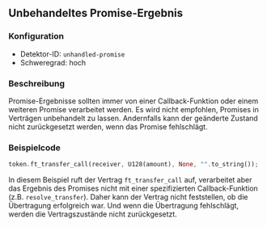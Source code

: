
## Unbehandeltes Promise-Ergebnis

### Konfiguration

* Detektor-ID: `unhandled-promise`
* Schweregrad: hoch

### Beschreibung

Promise-Ergebnisse sollten immer von einer Callback-Funktion oder einem weiteren Promise verarbeitet werden. Es wird nicht empfohlen, Promises in Verträgen unbehandelt zu lassen. Andernfalls kann der geänderte Zustand nicht zurückgesetzt werden, wenn das Promise fehlschlägt.

### Beispielcode

```rust
token.ft_transfer_call(receiver, U128(amount), None, "".to_string());
```

In diesem Beispiel ruft der Vertrag `ft_transfer_call` auf, verarbeitet aber das Ergebnis des Promises nicht mit einer spezifizierten Callback-Funktion (z.B. `resolve_transfer`). Daher kann der Vertrag nicht feststellen, ob die Übertragung erfolgreich war. Und wenn die Übertragung fehlschlägt, werden die Vertragszustände nicht zurückgesetzt.
